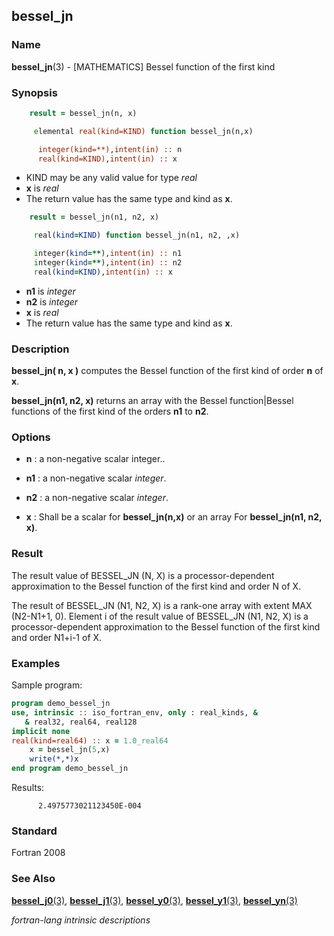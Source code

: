 ## bessel_jn

### **Name**

**bessel_jn**(3) - \[MATHEMATICS\] Bessel function of the first kind

### **Synopsis**

```fortran
    result = bessel_jn(n, x)
```

```fortran
     elemental real(kind=KIND) function bessel_jn(n,x)

      integer(kind=**),intent(in) :: n
      real(kind=KIND),intent(in) :: x
```

- KIND may be any valid value for type _real_
- **x** is _real_
- The return value has the same type and kind as **x**.

```fortran
    result = bessel_jn(n1, n2, x)
```

```fortran
     real(kind=KIND) function bessel_jn(n1, n2, ,x)

     integer(kind=**),intent(in) :: n1
     integer(kind=**),intent(in) :: n2
     real(kind=KIND),intent(in) :: x
```

- **n1** is _integer_
- **n2** is _integer_
- **x** is _real_
- The return value has the same type and kind as **x**.

### **Description**

**bessel_jn( n, x )** computes the Bessel function of the first kind of
order **n** of **x**.

**bessel_jn(n1, n2, x)** returns an array with the Bessel
function\|Bessel functions of the first kind of the orders **n1**
to **n2**.

### **Options**

- **n**
  : a non-negative scalar integer..

- **n1**
  : a non-negative scalar _integer_.

- **n2**
  : a non-negative scalar _integer_.

- **x**
  : Shall be a scalar for **bessel_jn(n,x)** or an array
  For **bessel_jn(n1, n2, x)**.

### **Result**

The result value of BESSEL_JN (N, X) is a processor-dependent
approximation to the Bessel function of the first kind and order N
of X.

The result of BESSEL_JN (N1, N2, X) is a rank-one array with extent
MAX (N2-N1+1, 0). Element i of the result value of BESSEL_JN (N1,
N2, X) is a processor-dependent approximation to the Bessel function
of the first kind and order N1+i-1 of X.

### **Examples**

Sample program:

```fortran
program demo_bessel_jn
use, intrinsic :: iso_fortran_env, only : real_kinds, &
   & real32, real64, real128
implicit none
real(kind=real64) :: x = 1.0_real64
    x = bessel_jn(5,x)
    write(*,*)x
end program demo_bessel_jn
```

Results:

```text
      2.4975773021123450E-004
```

### **Standard**

Fortran 2008

### **See Also**

[**bessel_j0**(3)](#bessel_j0),
[**bessel_j1**(3)](#bessel_j1),
[**bessel_y0**(3)](#bessel_y0),
[**bessel_y1**(3)](#bessel_y1),
[**bessel_yn**(3)](#bessel_yn)

_fortran-lang intrinsic descriptions_
